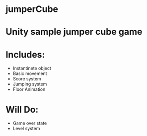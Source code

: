 # jumperCube
# Unity sample jumper cube game

# Includes:
- Instantinete object
- Basic movement
- Score system
- Jumping system
- Floor Animation

# Will Do:
- Game over state
- Level system
